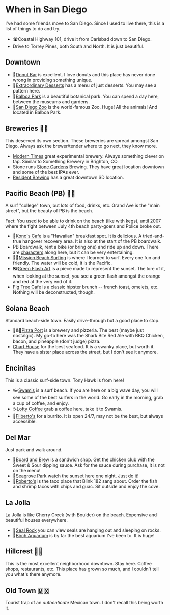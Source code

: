 # When in San Diego

I've had some friends move to San Diego. Since I used to live there, this is a
list of things to do and try.

- 🛣Coastal Highway 101, drive it from Carlsbad down to San Diego.
- Drive to Torrey Pines, both South and North. It is just beautiful.

## Downtown

- 🍩[Donut Bar](https://goo.gl/maps/TvzidGvVLwUQhqZP7) is excellent. I love
  donuts and this place has never done wrong in providing something unique.
- 🥮[Extraordinary Desserts](https://goo.gl/maps/Am2HRpEPFyjPaRDMA) has a menu
  of just desserts. You may see a pattern here.
- 🌻[Balboa Park](https://goo.gl/maps/MA8FzMjvaGviTr3E7) is a beautiful
  botanical park. You can spend a day here, between the museums and gardens.
- 🦓[San Diego Zoo](https://goo.gl/maps/nGLYh58XAgr1vEz49) is the world-famous
  Zoo. Huge! All the animals! And located in Balboa Park.

## Breweries 🍺🍻

This deserved its own section. These breweries are spread amongst San Diego.
Always ask the brewer/tender where to go next, they know more.

- [Modern Times](https://goo.gl/maps/7XzSgLuQBasaRmXT8) great experimental
  brewery. Always something clever on tap. Similar to Something Brewery in
  Brighton, CO.
- Stone runs [Stone Gardens](https://goo.gl/maps/Nf6BUG6zVCkHzRsD8) Brewing.
  They have great location downtown and some of the best IPAs ever.
- [Resident Brewing](https://goo.gl/maps/heg97DFVNgmSAnPv6) has a great downtown
  SD location.

## Pacific Beach (PB) 🏴‍☠️

A surf "college" town, but lots of food, drinks, etc. Grand Ave is the "main
street", but the beauty of PB is the beach.

Fact: You used to be able to drink on the beach (like with kegs), until 2007
where the fight between July 4th beach party-goers and Police broke out.

- 🍔[Kono's Cafe](https://goo.gl/maps/MJQfYwVKPjtzzv8s6) is a "Hawaiian"
  breakfast spot. It is delicious. A tried-and-true hangover recovery area. It
  is also at the start of the PB boardwalk.
- PB Boardwalk, rent a bike (or bring one) and ride up and down. There are
  [characters](https://www.youtube.com/watch?v=Xn87-mcnoVc) along here, but it
  can be very entertaining.
- 🏄‍♀️[Mission Beach Surfing](https://goo.gl/maps/uxWHo1LG4rVdkQUS9) is where I
  learned to surf. Every one fun and friendly. The water will be cold, it is the
  Pacific.
- 🖼[Green Flash Art](https://goo.gl/maps/FHetyMe9iQRXRPmx6) is a piece made to
  represent the sunset. The lore of it, when looking at the sunset, you see a
  green flash amongst the orange and red at the very end of it.
- [Fig Tree Cafe](https://g.page/figtreecafe-pacific-beach?share) is a classic
  hipster brunch -- french toast, omelets, etc. Nothing will be deconstructed,
  though.

## Solana Beach

Standard beach-side town. Easily drive-through but a good place to stop.

- 🍕&🍺[Pizza Port](https://goo.gl/maps/HxM7Pb6ykJCVS7rP9) is a brewery and
  pizzeria. The best (maybe just nostalgic). My go-to here was the Shark Bite
  Red Ale with BBQ Chicken, bacon, and pineapple (don't judge) pizza.
- [Chart House](https://goo.gl/maps/sPAGwVtcoskKxLv38) for the best seafood. It
  is a swanky place, but worth it. They have a sister place across the street,
  but I don't see it anymore.

## Encinitas

This is a classic surf-side town. Tony Hawk is from here!

- 👓[Swamis](https://goo.gl/maps/95hpuTou61oHanRZA) is a surf beach. If you are
  here on a big wave day, you will see some of the best surfers in the world. Go
  early in the morning, grab a cup of coffee, and enjoy.
- ☕️[Lofty Coffee](https://goo.gl/maps/wKXv6DKMjewZFPtj7) grab a coffee here,
  take it to Swamis.
- 🌯[Filberto's](https://goo.gl/maps/qjfzcQMDqy2tDEFcA) for a burrito. It is
  open 24/7, may not be the best, but always accessible.

## Del Mar

Just park and walk around.

- 🥪[Board and Brew](https://goo.gl/maps/CPRG135MeifmKCNz9) is a sandwich shop.
  Get the chicken club with the Sweet & Sour dipping sauce. Ask for the sauce
  during purchase, it is not on the menu!
- 🌅[Seagrove Park](https://goo.gl/maps/9DvUJR158xnmUYKKA) watch the sunset here
  one night. Just do it!
- 🌮[Roberto's](https://goo.gl/maps/THKXwrf5fNkySaAa9) is the taco place that
  Blink 182 sang about. Order the fish and shrimp tacos with chips and guac. Sit
  outside and enjoy the cove.

## La Jolla

La Jolla is like Cherry Creek (with Boulder) on the beach. Expensive and
beautiful houses everywhere.

- 🐋[Seal Rock](https://goo.gl/maps/qJ6MK2BTvv9FwWhq9) you can view seals are
  hanging out and sleeping on rocks.
- 🐡[Birch Aquarium](https://goo.gl/maps/aMMKYa7Wv7tY8WA9A) is by far the best
  aquarium I've been to. It is huge!

## Hillcrest 🏳️‍🌈

This is the most excellent neighborhood downtown. Stay here. Coffee shops,
restaurants, etc. This place has grown so much, and I couldn't tell you what's
there anymore.

## Old Town 🇲🇽

Tourist trap of an _authenticate_ Mexican town. I don't recall this being worth
it.

